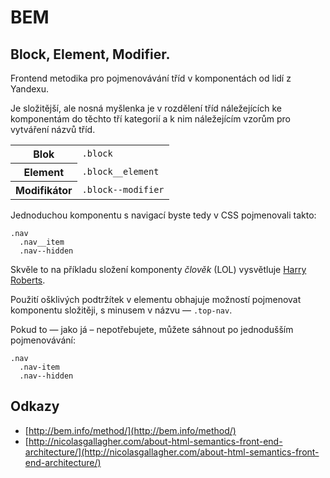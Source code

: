 # BEM

## Block, Element, Modifier.

Frontend metodika pro pojmenovávání tříd v komponentách od lidí z Yandexu.

Je složitější, ale nosná myšlenka je v rozdělení tříd náležejících ke komponentám do těchto tří kategorií a k nim náležejícím vzorům pro vytváření názvů tříd.

<table>
<tr>
  <th>Blok</th>
  <td><code>.block</code></td> 
</tr>
<tr>
  <th>Element</th>
  <td><code>.block__element</code></td>  
</tr>
<tr>
  <th>Modifikátor</th>
  <td><code>.block--modifier</code></td>  
</tr>
</table>

Jednoduchou komponentu s navigací byste tedy v CSS pojmenovali takto:

	.nav
	  .nav__item
	  .nav--hidden

Skvěle to na příkladu složení komponenty *člověk* (LOL) vysvětluje [Harry Roberts](http://csswizardry.com/2013/01/mindbemding-getting-your-head-round-bem-syntax/).

Použití ošklivých podtržítek v elementu obhajuje možností pojmenovat komponentu složitěji, s minusem v názvu — `.top-nav`.

Pokud to — jako já – nepotřebujete, můžete sáhnout po jednodušším pojmenovávání:

	.nav
	  .nav-item
	  .nav--hidden


## Odkazy

* [http://bem.info/method/](http://bem.info/method/)
* [http://nicolasgallagher.com/about-html-semantics-front-end-architecture/](http://nicolasgallagher.com/about-html-semantics-front-end-architecture/)
